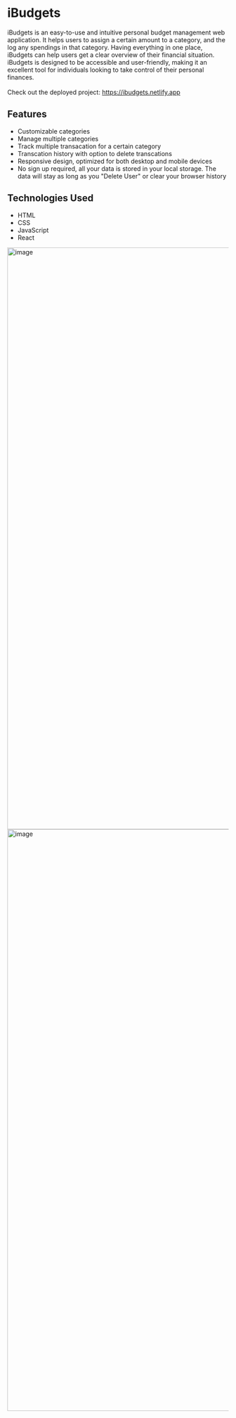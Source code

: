 # iBudgets
iBudgets is an easy-to-use and intuitive personal budget management web application. It helps users to assign a certain amount to a category, and the log any spendings in that category. Having everything in one place, iBudgets can help users get a clear overview of their financial situation. iBudgets is designed to be accessible and user-friendly, making it an excellent tool for individuals looking to take control of their personal finances.
<br>
<br>
Check out the deployed project: https://ibudgets.netlify.app
<br>
<h2>Features</h2>
<ul>
<li>Customizable categories</li>
<li>Manage multiple categories</li>
<li>Track multiple transacation for a certain category</li>
<li>Transcation history with option to delete transcations</li>
<li>Responsive design, optimized for both desktop and mobile devices</li>
<li>No sign up required, all your data is stored in your local storage. The data will stay as long as you "Delete User" or clear your browser history</li>
</ul>

<h2>Technologies Used</h2>
<ul>
<li>HTML</li>
<li>CSS</li>
<li>JavaScript</li>
<li>React</li>
</ul>

<img width="1324" alt="image" src="https://user-images.githubusercontent.com/66567078/229796969-33603143-e65a-45a7-a2ee-62609fdbc786.png">
<img width="1324" alt="image" src="https://user-images.githubusercontent.com/66567078/229798600-1c7018c8-3c70-4dd5-93e4-cac20fb3c784.png">
